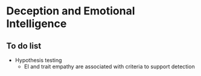 
# Deception and Emotional Intelligence

## To do list

- Hypothesis testing
  - EI and trait empathy are associated with criteria to support detection
  